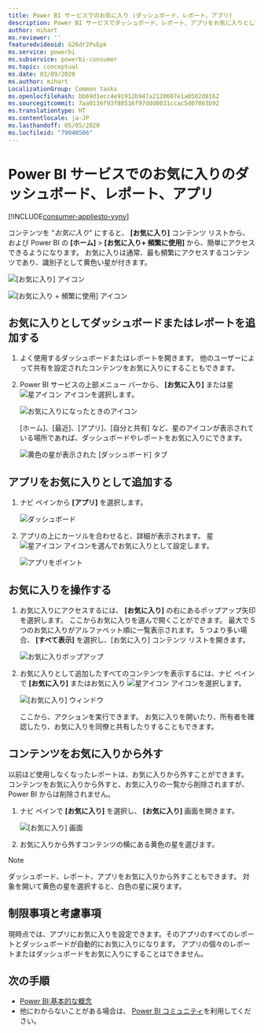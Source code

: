```yaml
---
title: Power BI サービスでのお気に入り (ダッシュボード、レポート、アプリ)
description: Power BI サービスでダッシュボード、レポート、アプリをお気に入りとして設定する方法についてのドキュメント
author: mihart
ms.reviewer: ''
featuredvideoid: G26dr2PsEpk
ms.service: powerbi
ms.subservice: powerbi-consumer
ms.topic: conceptual
ms.date: 03/09/2020
ms.author: mihart
LocalizationGroup: Common tasks
ms.openlocfilehash: bb69d1ecc4e91912b947a2120607e1a0502d8162
ms.sourcegitcommit: 7aa0136f93f88516f97ddd8031ccac5d07863b92
ms.translationtype: HT
ms.contentlocale: ja-JP
ms.lasthandoff: 05/05/2020
ms.locfileid: "79040506"
---
```

# <a name="favorite-dashboards-reports-and-apps-in-the-power-bi-service"></a>Power BI サービスでのお気に入りのダッシュボード、レポート、アプリ

[!INCLUDE[consumer-appliesto-yyny](../includes/consumer-appliesto-yyny.md)]

コンテンツを "*お気に入り*" にすると、 **[お気に入り]** コンテンツ リストから、および Power BI の **[ホーム]**  >  **[お気に入り+ 頻繁に使用]** から、簡単にアクセスできるようになります。 お気に入りは通常、最も頻繁にアクセスするコンテンツであり、識別子として黄色い星が付きます。

   ![[お気に入り] アイコン](./media/end-user-favorite/power-bi-favorite-nav.png)

   ![[お気に入り + 頻繁に使用] アイコン](./media/end-user-favorite/power-bi-home.png)

## <a name="add-a-dashboard-or-report-as-a-favorite"></a>お気に入りとしてダッシュボードまたはレポートを追加する

1. よく使用するダッシュボードまたはレポートを開きます。 他のユーザーによって共有を設定されたコンテンツをお気に入りにすることもできます。

2. Power BI サービスの上部メニュー バーから、 **[お気に入り]** または星 ![星アイコン](./media/end-user-favorite/power-bi-favorite-icon.png) アイコンを選択します。
   
   ![お気に入りになったときのアイコン](./media/end-user-favorite/power-bi-favorite.png)
   
   [ホーム]、[最近]、[アプリ]、[自分と共有] など、星のアイコンが表示されている場所であれば、ダッシュボードやレポートをお気に入りにできます。 
   
   ![黄色の星が表示された [ダッシュボード] タブ](./media/end-user-favorite/power-bi-recent.png)

## <a name="add-an-app-as-a-favorite"></a>アプリをお気に入りとして追加する

1. ナビ ペインから **[アプリ]** を選択します。

   ![ダッシュボード](./media/end-user-favorite/power-bi-app.png)

2. アプリの上にカーソルを合わせると、詳細が表示されます。 星 ![星アイコン](./media/end-user-favorite/power-bi-favorite-icon.png) アイコンを選んでお気に入りとして設定します。
   
   ![アプリをポイント](./media/end-user-favorite/power-bi-hover-app.png)

## <a name="work-with-favorites"></a>お気に入りを操作する
1. お気に入りにアクセスするには、 **[お気に入り]** の右にあるポップアップ矢印を選択します。 ここからお気に入りを選んで開くことができます。 最大で 5 つのお気に入りがアルファベット順に一覧表示されます。 5 つより多い場合、 **[すべて表示]** を選択し、[お気に入り] コンテンツ リストを開きます。 
   
   ![お気に入りポップアップ](./media/end-user-favorite/power-bi-favorite-flyout.png)
2. お気に入りとして追加したすべてのコンテンツを表示するには、ナビ ペインで **[お気に入り]** またはお気に入り ![星アイコン](./media/end-user-favorite/power-bi-favorites-icon.png) アイコンを選択します。 
   
    ![[お気に入り] ウィンドウ](./media/end-user-favorite/power-bi-fav-screen.png)
   
   ここから、アクションを実行できます。 お気に入りを開いたり、所有者を確認したり、お気に入りを同僚と共有したりすることもできます。

## <a name="unfavorite-content"></a>コンテンツをお気に入りから外す
以前ほど使用しなくなったレポートは、お気に入りから外すことができます。 コンテンツをお気に入りから外すと、お気に入りの一覧から削除されますが、Power BI からは削除されません。

1. ナビ ペインで **[お気に入り]** を選択し、 **[お気に入り]** 画面を開きます。
   
   ![[お気に入り] 画面](./media/end-user-favorite/power-bi-un-favorite.png)
2. お気に入りから外すコンテンツの横にある黄色の星を選びます。

> [!NOTE]
> ダッシュボード、レポート、アプリをお気に入りから外すこともできます。 対象を開いて黄色の星を選択すると、白色の星に戻ります。 
> 
> 
## <a name="limitations-and-considerations"></a>制限事項と考慮事項
現時点では、アプリにお気に入りを設定できます。そのアプリのすべてのレポートとダッシュボードが自動的にお気に入りになります。 アプリの個々のレポートまたはダッシュボードをお気に入りにすることはできません。 

## <a name="next-steps"></a>次の手順
- [Power BI:基本的な概念](end-user-basic-concepts.md)
- 他にわからないことがある場合は、 [Power BI コミュニティ](https://community.powerbi.com/)を利用してください。

